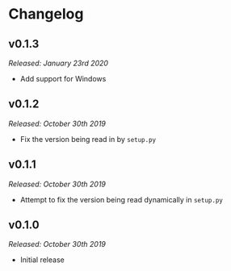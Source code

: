 # Changelog

## v0.1.3

*Released: January 23rd 2020*

- Add support for Windows

## v0.1.2

*Released: October 30th 2019*

- Fix the version being read in by `setup.py`

## v0.1.1

*Released: October 30th 2019*

- Attempt to fix the version being read dynamically in `setup.py`

## v0.1.0

*Released: October 30th 2019*

- Initial release

